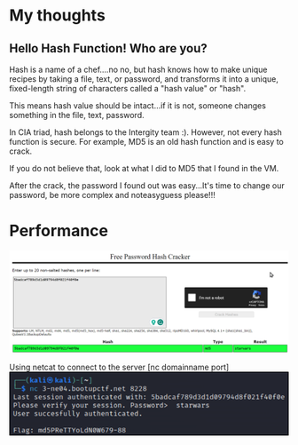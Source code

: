 # My thoughts
## Hello Hash Function! Who are you?

Hash is a name of a chef....no no, but hash knows how to make unique recipes by taking a file, text, or password, and transforms it into a unique, fixed-length string of characters called a "hash value" or "hash".

This means hash value should be intact...if it is not, someone changes something in the file, text, password. 

In CIA triad, hash belongs to the Intergity team :). However, not every hash function is secure. For example, MD5 is an old hash function and is easy to crack. 

If you do not believe that, look at what I did to MD5 that I found in the VM.

After the crack, the password I found out was easy...It's time to change our password, be more complex and noteasyguess please!!!

# Performance
![hashmd5](/Images/pic1.png)

Using netcat to connect to the server [nc domainname port]
![hashmd5](/Images/pic2.png)

